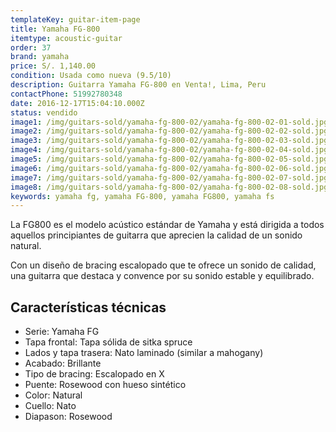 ```yaml
---
templateKey: guitar-item-page
title: Yamaha FG-800
itemtype: acoustic-guitar
order: 37
brand: yamaha
price: S/. 1,140.00
condition: Usada como nueva (9.5/10)
description: Guitarra Yamaha FG-800 en Venta!, Lima, Peru
contactPhone: 51992780348
date: 2016-12-17T15:04:10.000Z
status: vendido
image1: /img/guitars-sold/yamaha-fg-800-02/yamaha-fg-800-02-01-sold.jpg
image2: /img/guitars-sold/yamaha-fg-800-02/yamaha-fg-800-02-02-sold.jpg
image3: /img/guitars-sold/yamaha-fg-800-02/yamaha-fg-800-02-03-sold.jpg
image4: /img/guitars-sold/yamaha-fg-800-02/yamaha-fg-800-02-04-sold.jpg
image5: /img/guitars-sold/yamaha-fg-800-02/yamaha-fg-800-02-05-sold.jpg
image6: /img/guitars-sold/yamaha-fg-800-02/yamaha-fg-800-02-06-sold.jpg
image7: /img/guitars-sold/yamaha-fg-800-02/yamaha-fg-800-02-07-sold.jpg
image8: /img/guitars-sold/yamaha-fg-800-02/yamaha-fg-800-02-08-sold.jpg
keywords: yamaha fg, yamaha FG-800, yamaha FG800, yamaha fs
---
```


La FG800 es el modelo acústico estándar de Yamaha y está dirigida a todos aquellos principiantes de guitarra que aprecien la calidad de un sonido natural.

Con un diseño de bracing escalopado que te ofrece un sonido de calidad, una guitarra que destaca y convence por su sonido estable y equilibrado.

## Características técnicas

* Serie: Yamaha FG
* Tapa frontal: Tapa sólida de sitka spruce
* Lados y tapa trasera: Nato laminado (similar a mahogany)
* Acabado: Brillante
* Tipo de bracing: Escalopado en X
* Puente: Rosewood con hueso sintético
* Color: Natural
* Cuello: Nato
* Diapason: Rosewood
